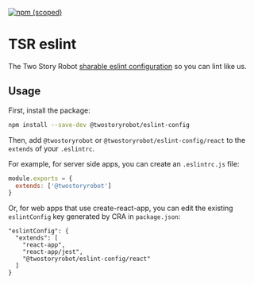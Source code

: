 [![npm (scoped)](https://img.shields.io/npm/v/@twostoryrobot/eslint-config.svg)](https://www.npmjs.com/package/@twostoryrobot/eslint-config)

# TSR eslint

The Two Story Robot [sharable eslint configuration](https://eslint.org/docs/developer-guide/shareable-configs#using-a-shareable-config)
so you can lint like us.

## Usage

First, install the package:

```bash
npm install --save-dev @twostoryrobot/eslint-config
```

Then, add `@twostoryrobot` or `@twostoryrobot/eslint-config/react` to the 
`extends` of your `.eslintrc`.

For example, for server side apps, you can create an `.eslintrc.js` file:

```javascript
module.exports = {
  extends: ['@twostoryrobot']
}
```

Or, for web apps that use create-react-app, you can edit the existing 
`eslintConfig` key generated by CRA in `package.json`:

```
"eslintConfig": {
  "extends": [
    "react-app",
    "react-app/jest",
    "@twostoryrobot/eslint-config/react"
  ]
}
```
